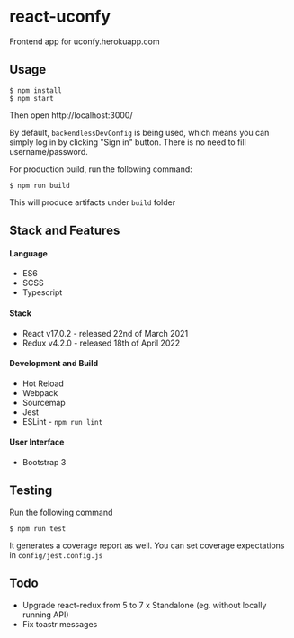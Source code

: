 # react-uconfy

Frontend app for uconfy.herokuapp.com

## Usage
```
$ npm install
$ npm start
```

Then open http://localhost:3000/

By default, `backendlessDevConfig` is being used, which means you can simply log in by clicking "Sign in" button. There is 
no need to fill username/password.

For production build, run the following command:

```
$ npm run build
```

This will produce artifacts under ``build`` folder

## Stack and Features

#### Language
- ES6
- SCSS
- Typescript

#### Stack
- React v17.0.2 - released 22nd of March 2021
- Redux v4.2.0 - released 18th of April 2022

#### Development and Build
- Hot Reload
- Webpack
- Sourcemap
- Jest
- ESLint - ``npm run lint``

#### User Interface
- Bootstrap 3

## Testing

Run the following command

```
$ npm run test
``` 

It generates a coverage report as well. You can set coverage expectations in ``config/jest.config.js``


## Todo

- Upgrade react-redux from 5 to 7
x Standalone (eg. without locally running API)
- Fix toastr messages

